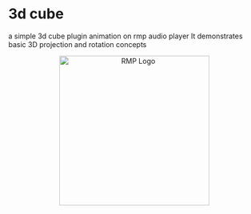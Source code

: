 # 3d cube

a simple 3d cube plugin animation on rmp audio player It demonstrates basic 3D projection and rotation concepts 


<p align="center">
  <img src="./assets/3d_cube.jpg" width="300" height="300" alt="RMP Logo"/>
</p>
